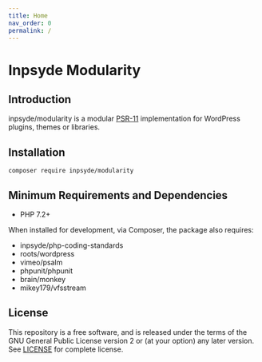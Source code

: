 ```yaml
---
title: Home
nav_order: 0
permalink: /
---
```


# Inpsyde Modularity



## Introduction

inpsyde/modularity is a modular [PSR-11](https://github.com/php-fig/container) implementation for WordPress plugins, themes or libraries.



## Installation

```shell
composer require inpsyde/modularity
```



## Minimum Requirements and Dependencies

* PHP 7.2+

When installed for development, via Composer, the package also requires:

* inpsyde/php-coding-standards
* roots/wordpress
* vimeo/psalm
* phpunit/phpunit
* brain/monkey
* mikey179/vfsstream



## License
This repository is a free software, and is released under the terms of the GNU General Public License version 2 or (at your option) any later version. See [LICENSE](https://github.com/inpsyde/modularity/blob/master/LICENSE) for complete license.
